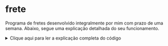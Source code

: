 # frete
Programa de fretes desenvolvido integralmente por mim com prazo de uma semana.
Abaixo, segue uma explicação detalhada do seu funcionamento.

<details>
  <summary>Clique aqui para ler a explicação completa do código</summary>
  
   Ao iniciar, o programa exibe uma tela de menu com 4 opções de escolha, sendo elas 
  as funcionalidades: “Consultar Trecho x Modalidade”, “Registrar Transporte”, 
  “Dados Estatísticos” e “Finalizar Programa”. Para o programa funcionar, existe uma
  função chamada “interagir”, que recebe o valor escolhido no menu. De acordo com a 
  opção escolhida, ela contém diferentes operações, mas, basicamente, ela coleta, organiza 
  e salva os dados que serão utilizados para cada operação.

   Na primeira funcionalidade, Consultar Trecho x Modalidade, o usuário insere duas 
  cidades e uma modalidade, e assim o programa retorna a distância das duas cidades, o 
  preço para realizar essa viagem na modalidade escolhida e informa também o preço nas 
  outras modalidades. A lógica por trás dessa funcionalidade baseia-se em uma função, 
  chamada “trechosModalidade”, que recebe 3 valores: a cidade 1, a cidade 2 e a 
  modalidade. Assim, a função coleta a distância das duas cidades, inserida no documento 
  csv, agora aberto em uma variável chamada “arquivo”, graças à biblioteca “pandas”. Logo 
  após adquirir a informação da distância, são salvas as informações referentes ao número 
  de cidades, ao nome das cidades, à distância total e aos veículos deslocados no dicionário 
  “salvar”, que posteriormente será salvo completamente em um arquivo chamado 
  “data.txt”, que coleta as informações de cada viagem. Logo após, é calculado o valor total 
  da viagem pela relação “valor = distância * custo por km”. Depois, com um loop for, são 
  feitos os cálculos para as modalidades restantes. Após isso, é perguntado se o usuário 
  gostaria de retornar ao menu principal.

   Na segunda funcionalidade, “Registrar Transporte”, o usuário insere quantas cidades 
  serão consideradas, os nomes das cidades, quantos tipos de itens diferentes serão levados 
  na viagem, o nome do item, (caso não sejam itens que estão na tabela disponibilizada, o 
  usuário insere o peso do item em kg) e a quantidade do item. Assim, é retornado para o 
  usuário: o peso total a ser levado em quilos, a distância total da viagem, juntamente com 
  a distância de cada trecho (ambos em quilômetros), o valor total da viagem em reais, e 
  informa também a maneira mais econômica de escolher as opções de tamanho de 
  caminhão. Por fim, pergunta ao usuário se quer voltar ao menu principal.

   A lógica por trás da segunda funcionalidade utiliza as informações inseridas, ainda na 
  função “interagir” e as funções “compararPrecos” e “salvarInfos”. Na função interagir, é 
  obtida a quantidade de cidades a serem consideradas na viagem. Se o valor for maior ou 
  igual a 1, é rodado um loop for que pergunta o nome da cidade. Se ela estiver na tabela 
  csv, agora aberta na variável “arquivo”, o programa guarda o nome da cidade em uma 
  lista chamada “listaCidades” e roda o loop novamente, até o número de cidades 
  selecionado pelo usuário. Caso o index do loop não seja 0, o programa salva no dicionário
  chamado “dcCidadeDistancia” o nome da cidade anterior, o nome da cidade atual no 
  index do loop e a distância entre as duas cidades. No fim do loop, é salvo a “listaCidades” 
  no dicionário “salvar”, assim como o “dcCidadeDistancia”, com as keys “listaCidades” e 
  “trechosPorCidades”, respectivamente.

   Após isso, é perguntado ao usuário quantos tipos diferentes de itens serão levados na 
  viagem. Se o valor informado for menor ou igual a 0, é exibido um aviso de erro, e 
  pergunta ao usuário se ele quer retornar ao menu. Se o valor for maior ou igual a 1, é 
  salvo no dicionário “salvar” a quantidade de itens diferentes que serão transportados, 
  com a key “quantidadeItens”. Agora, é rodado um loop for que pergunta o nome do item, 
  confere se ele está na tabela informada. Se o item não estiver na tabela, é pedido para o 
  usuário inserir o peso de uma unidade do item em quilogramas. Se o peso for inválido, é 
  exibida uma mensagem de erro ao usuário. Porém, se o peso for válido, o programa 
  pergunta ao usuário a quantidade do item que será transportado.

   Na variável “pesoTotal”, ainda dentro do loop for, é somado ao seu atual valor o 
  produto da quantidade pelo peso. Depois, é feita uma série de formatações, para que o 
  programa informe no console a palavra “unidades” para quantidades maiores do que 1 e 
  “unidade” para quantidades iguais a 1. Ainda, é removido o “.” e trocado por “,” ao 
  informar o peso dos itens, em quilogramas. Feito isso, é rodado um outro loop for que 
  informa ao usuário sobre todas as cidades da viagem, juntamente com as distâncias dos 
  trechos. Por fim, é salvo no dicionário “salvar” a lista de itens, a distância total e o peso 
  total, com as keys “tiposItens”, “distanciaTotal” e “pesoTotal”, respectivamente.

   Ainda dentro da funcionalidade 2, agora vamos utilizar a função “compararPrecos”, que 
  recebe os valores de peso total, em toneladas, e a distância total, em quilômetros; para 
  que o programa retorne ao usuário a melhor escolha de tamanhos de caminhões, a fim 
  de obter o menor preço por quilômetro rodado.

   Ao iniciar a função, ela define 3 variáveis locais: pequeno, médio e grande, todas 
  recebendo o valor 0. Elas referem-se à quantidade de caminhões de suas respectivas 
  modalidades a serem utilizados na viagem. Depois, é feito um arredondamento no peso. 
  Ou seja, se o peso (em toneladas) for um número decimal, será considerado o número 
  inteiro maior e mais próximo. Assim, caso a carga tenha 0,5 tonelada ou 1 tonelada, nas 
  duas situações, será necessário um caminhão pequeno, pois o mesmo comporta até 1 
  tonelada.

   Em seguida, é definida na variável “unidade” a o algarismo da unidade do valor total 
  do peso (em toneladas). Com ela, o programa realiza a lógica para escolher qual a melhor 
  opção de transporte para esta situação. Em um loop while, com a condição de peso total 
  sendo maior do que 2, a unidade é comparada diversas vezes, seguindo a lógica:

  • Se for 1 ou 2, é adicionada à variável “pequeno” (quantidade de caminhões 
  pequenos) o valor da unidade (algarismo da unidade do peso total). Depois, é 
  subtraído do peso total o valor da unidade. Isso pois o peso equivalente da 
  unidade agora está sendo levado por caminhões pequenos.

  • Caso a unidade seja igual a 3, é adicionado 1 à variável “médio”, porque será 
  utilizado 1 caminhão médio, e é subtraído 4 da variável “peso”, porque o 
  caminhão médio leva até 4 toneladas.

  • Caso a unidade esteja entre 4 e 6, será utilizado 1 caminhão médio para o 
  transporte. Então, será adicionado à variável “médio” o valor 1, e subtraído o 
  valor 4 da variável “peso”. Depois o valor “unidade - 4” (que é o peso que restou 
  para levar em caminhões pequenos) será adicionado à variável “pequeno” e 
  subtraído da variável “peso” (porque será transportado por caminhões 
  pequenos);

  • Caso a unidade seja 7 ou 8, adicione 2 à variável “médio” e subtraia 8 da variável
  “peso”;
  • E, por fim, se a unidade for 9 ou 0, adicione 1 à variável “grande” e subtraia da 
  variável “peso” o valor 10. Caso o loop while não seja mais verdade, o valor 
  restante de peso é adicionado à variável “pequeno”.

   Agora, é chamada a função “precoViagem”, que recebe os valores “pequeno, médio, 
  grande, distância”. Na função, é definida a variável “veiculosDeslocados”, que é a soma 
  das variáveis pequeno, médio e grande. Logo após, é salvo as informações de: veículos 
  deslocados, número de caminhões pequenos, médios e grandes, cada um em uma chave 
  específica no dicionário “salvar”. Em seguida, as variáveis pequeno, médio e grande são 
  multiplicadas pelos seus respectivos valores de custo por quilômetro, informados na 
  tabela do exercício. Depois, é salvo em uma variável “valorTotal” a soma das três 
  variáveis, que é salva no dicionário “salvar”. Depois, é informado no console o preço total 
  da viagem.

   Continuando na função “compararPrecos”, depois de chamar a função “precoViagem”,
  é feita uma série de comparações: são definidas três novas variáveis: “frasep”, “frasem” 
  e “fraseg”, que recebem o valor “caminhão pequeno” quando suas respectivas variáveis
  “pequeno”, “médio” ou “grande” sejam iguais a 1. Caso sejam maiores do que 1, a frase 
  fica no plural: “caminhões pequenos”. E, caso sejam igual a 0, a frase é apagada, 
  recebendo o valor “” (vazio). Depois, com um loop for, que roda 3 vezes, é escrito no 
  console, com o plural correto, a quantidade de caminhões necessária para obter o melhor 
  custo monetário. E, por fim, define o valor da variável “pesoTotal” para 0, para que uma 
  futura operação não considere o peso da operação atual. Ainda, na função “interagir”, é 
  chamada a função “salvarInfos”, que recebe o valor do dicionário “salvar”.

   Dentro da função “salvarInfos”, é definido o valor da variável “localValorTotal”, sendo 
  o valor correspondente à key chamada “valorTotal”, dentro do dicionário “salvar”. Após 
  isso, são definidas duas variáveis locais: “custoPorTrecho” e “custoMedioPorKm”, 
  recebendo os valores, respectivamente, do valor “localValorTotal” dividido pela
  (quantidade de cidades – 1) e a distância total (valores adquiridos pelo dicionário 
  “salvar”, com suas respectivas keys). Depois, é salvo no dicionário “salvar” essas relações, 
  recebendo as keys “custoPorTrecho” e “custoMedioPorKm”.

   Agora, o arquivo “data.txt” é aberto e é salvo o dicionário em uma nova linha do 
  arquivo. Após isso, o dicionário é limpo, apagando as informações que agora estão salvas 
  no arquivo de texto. Ainda dentro da função “interagir”, agora é chamada a função 
  “reiniciar”, que pergunta ao usuário se ele gostaria de voltar ao menu principal.

   Na funcionalidade 3, “Dados Estatísticos”, a função “lerInfos” é chamada. Dentro da 
  função, o arquivo “data.txt” é aberto para que as suas linhas sejam contadas e salvas na 
  variável “numLinhas”, depois disso é fechado. Logo após, é informado ao usuário o 
  número de linhas que o arquivo contém (cada linha é um registro de viagem), e que caso 
  ele queira checar algum registro, o mesmo deve inserir o valor do registro.

   Depois, é aberto o arquivo novamente e a linha especificada pelo usuário é lida e salva 
  na variável “linha”. Então, para cada chave, há um tratamento específico: caso seja 
  relacionada ao peso, a variável sufixo é definida como “kg”, se for relacionada à distância, 
  o sufixo é definido como “km”. Caso a chave seja um dicionário ou lista, seus elementos 
  serão lidos e formatados corretamente com um loop for, de modo que seja criado um 
  resumo legível e claro do que ocorreu na viagem.

   Depois de mostrar as informações da viagem, o programa pergunta se o usuário gostaria 
  de checar o gráfico gerado pelo Custo por Distância, utilizando a biblioteca matplotlib. 
  Caso o usuário digite “g”, a interface do gráfico abrirá, senão, se tiver digitado “s”, volta 
  para o menu, senão o programa encerra. O gráfico é mostrado caso a função “reiniciar” 
  receba o valor “grafico”, juntamente com os valores para cada eixo.

   Por fim, na funcionalidade 4, “Encerrar Programa”, o programa se encerra, utilizando a 
  função nativa do Python, “exit”, que fecha o programa. Ainda, criei uma função chamada 
  “erro”, que é chamada quando o usuário comete algum descuido na hora de utilizar o
  programa, informando a ele o que aconteceu de errado, e perguntando se o mesmo 
  gostaria de retornar ao Menu Principal.
</details>

